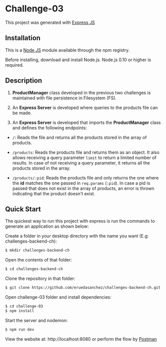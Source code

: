 # Challenge-03

This project was generated with [Express JS](https://github.com/expressjs/express)

## Installation

This is a [Node JS](https://github.com/nodejs/node) module available through the npm registry.

Before installing, download and install Node.js. Node.js 0.10 or higher is required.

## Description

1. **ProductManager** class developed in the previous two challenges is maintained with file persistence in Filesystem (FS).

2. An **Express Server** is developed where queries to the products file can be made.

3. An **Express Server** is developed that imports the **ProductManager** class and defines the following endpoints:

* `/`: Reads the file and returns all the products stored in the array of products.

* `/products`: Reads the products file and returns them as an object. It also allows receiving a query parameter `limit` to return a limited number of results. In case of not receiving a query parameter, it returns all the products stored in the array.

* `/products/:pid`: Reads the products file and only returns the one where the **id** matches the one passed in `req.params` (`:pid`). In case a pid is passed that does not exist in the array of products, an error is thrown indicating that the product doesn't exist.

## Quick Start

The quickest way to run this project with express is run the commands to generate an application as shown below:

Create a folder in your desktop directory with the name you want (E.g: challenges-backend-ch):

```bash
$ mkdir challenges-backend-ch
```

Open the contents of that folder:

```bash
$ cd challenges-backend-ch
```

Clone the repository in that folder:

```bash
$ git clone https://github.com/eruedasanchez/challenges-backend-ch.git
```

Open challenge-03 folder and install dependencies:

```bash
$ cd challenge-03
$ npm install
```

Start the server and nodemon:

```bash
$ npm run dev 
```

View the website at: http://localhost:8080 or perform the flow by [Postman](https://www.postman.com/)